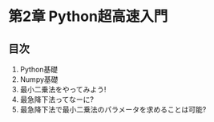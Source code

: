# 第2章 Python超高速入門

## 目次

1. Python基礎
1. Numpy基礎
1. 最小二乗法をやってみよう!
1. 最急降下法ってなーに?
1. 最急降下法で最小二乗法のパラメータを求めることは可能?
